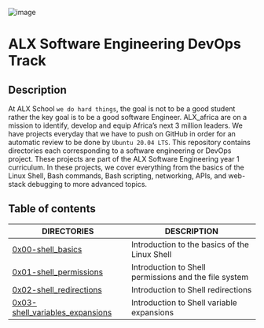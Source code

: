![image](https://user-images.githubusercontent.com/105258746/188767412-2ac881ad-4583-491c-9f86-fa210d23a9db.png)

# ALX Software Engineering DevOps Track

## Description
At ALX School `we do hard things`, the goal is not to be a good student rather the key goal is to be a good software Engineer. ALX_africa are on a mission to identify, develop and equip Africa’s next 3 million leaders. We have projects everyday that we have to push on GitHub in order for an automatic review to be done by `Ubuntu 20.04 LTS`. This repository contains directories each corresponding to a software engineering or DevOps project. These projects are part of the ALX Software Engineering year 1 curriculum. In these projects, we cover everything from the basics of the Linux Shell, Bash commands, Bash scripting, networking, APIs, and web-stack debugging to more advanced topics.

## Table of contents
DIRECTORIES | DESCRIPTION
--------- | -----------
[0x00-shell_basics](https://github.com/toruwalt/alx-system_engineering-devops/tree/master/0x00-shell_basics) | Introduction to the basics of the Linux Shell
[0x01-shell_permissions](https://github.com/toruwalt/alx-system_engineering-devops/tree/master/0x01-shell_permissions) | Introduction to Shell permissions and the file system
[0x02-shell_redirections](https://github.com/toruwalt/alx-system_engineering-devops/tree/master/0x02-shell_redirections) | Introduction to Shell redirections
[0x03-shell_variables_expansions](https://github.com/toruwalt/alx-system_engineering-devops/tree/master/0x03-shell_variables_expansions) | Introduction to Shell variable expansions
